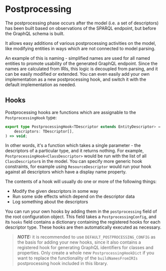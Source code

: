 # Postprocessing

The postprocessing phase occurs after the model
(i.e. a set of descriptors) has been built based on
observations of the SPARQL endpoint, but before the GraphQL schema
is built.

It allows easy additions of various postprocessing activities on the model,
like modifying entities in ways which are not connected to model parsing.

An example of this is naming - simplified names are used for all named
entities to promote usability of the generated GraphQL endpoint.
Since the names are calculated from IRIs, this logic is decoupled from parsing,
and it can be easily modified or extended. You can even easily add your own
implementation as a new postprocessing hook, and switch it with the default
implementation as needed.

## Hooks

Postprocessing hooks are functions which are assignable to the `PostprocessingHook` type:

```ts
export type PostprocessingHook<TDescriptor extends EntityDescriptor> = (
    descriptors: TDescriptor[],
) => void;
```

In other words, it's a function which takes a single parameter - the descriptors of a particular
type, and it returns nothing. For example, `PostprocessingHook<ClassDescriptor>` would
be run with the list of all `ClassDescriptor`s in the model. You can specify more generic
hook constraints, for example using `ResourceDescriptor` would run your hook
against all descriptors which have a display name property.

The contents of a hook will usually do one or more of the following things:

- Modify the given descriptors in some way
- Run some side effects which depend on the descriptor data
- Log something about the descriptors

You can run your own hooks by adding them in the `postprocessing` field of the root configuration
object. This field takes a `PostprocessingConfig`, and its `hooks` field contains a dictionary
containing the registered hooks for each descriptor type. These hooks are then automatically
executed as necessary.

> **_NOTE:_** it is recommended to use `DEFAULT_POSTPROCESSING_CONFIG`
as the basis for adding your new hooks, since it also contains a registered hook
for generating GraphQL identifiers for classes and properties. Only create a whole new
`PostprocessingHookDict` if you want to replace the functionality of the
`buildNamesFromIRIs` postprocessing hook included in this library.
